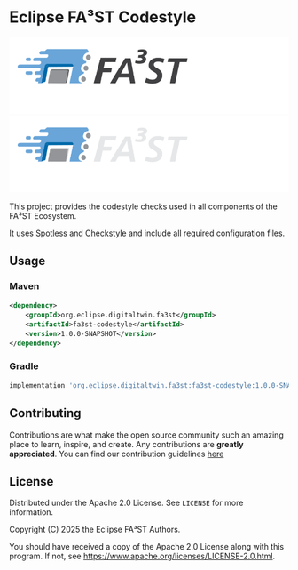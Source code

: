 # Eclipse FA³ST Codestyle

![FA³ST Logo Light](./docs/images/fa3st-positive.svg/#gh-light-mode-only "FA³ST Service Logo")
![FA³ST Logo Dark](./docs/images/fa3st-negative.svg/#gh-dark-mode-only "FA³ST Service Logo")

This project provides the codestyle checks used in all components of the FA³ST Ecosystem.

It uses [Spotless](https://github.com/diffplug/spotless) and [Checkstyle](https://checkstyle.sourceforge.io/) and include all required configuration files.

## Usage

### Maven

```xml
<dependency>
	<groupId>org.eclipse.digitaltwin.fa3st</groupId>
	<artifactId>fa3st-codestyle</artifactId>
	<version>1.0.0-SNAPSHOT</version>
</dependency>
```

### Gradle

```gradle
implementation 'org.eclipse.digitaltwin.fa3st:fa3st-codestyle:1.0.0-SNAPSHOT'
```

## Contributing

Contributions are what make the open source community such an amazing place to learn, inspire, and create. Any contributions are **greatly appreciated**.
You can find our contribution guidelines [here](CONTRIBUTING.md)

## License

Distributed under the Apache 2.0 License. See `LICENSE` for more information.

Copyright (C) 2025 the Eclipse FA³ST Authors.

You should have received a copy of the Apache 2.0 License along with this program. If not, see https://www.apache.org/licenses/LICENSE-2.0.html.
